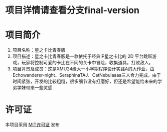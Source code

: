 # 项目详情请查看分支final-version

# 项目简介
1. 项目名称：星之卡比青春版
2. 项目描述：星之卡比青春版是一款依托于经典IP星之卡比的 2D 平台跳跃游戏，玩家将控制可爱的卡比在不同的关卡中冒险，收集道具，打败敌人。
3. 项目背景及成员：这是XMU24级大一小学期程序设计实践A的大作业，由Echowanderer-night、SeraphinaTAJ、CatNebulaaaa三人合力完成，由于时间紧张，开发的比较粗糙，很多细节没有打磨好，但还是希望能给未来的学弟学妹带来一些灵感

# 许可证
本项目采用 [MIT许可证](LICENSE.txt) 发布

